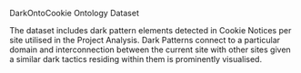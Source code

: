 DarkOntoCookie Ontology Dataset

The dataset includes dark pattern elements detected in Cookie Notices per site utilised in the Project Analysis. Dark Patterns connect to a particular domain and interconnection between the current site with other sites given a similar dark tactics residing within them is prominently visualised.

